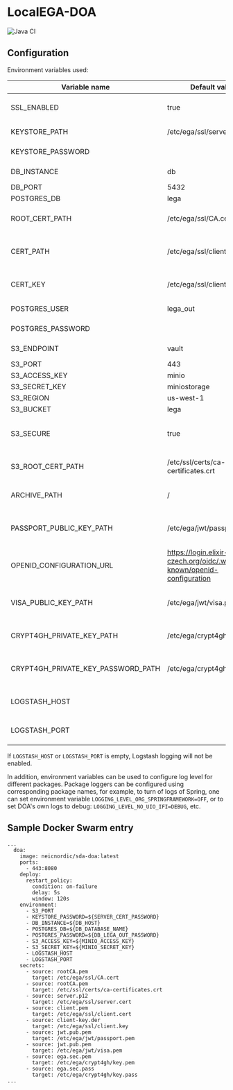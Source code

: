 # LocalEGA-DOA
![Java CI](https://github.com/neicnordic/LocalEGA-DOA/workflows/Java%20CI/badge.svg)


## Configuration

Environment variables used:


| Variable name                      | Default value                                                        | Description                                        |
|------------------------------------|----------------------------------------------------------------------|----------------------------------------------------|
| SSL_ENABLED                        | true                                                                 | Enables/disables TLS for DOA REST endpoints        |
| KEYSTORE_PATH                      | /etc/ega/ssl/server.cert                                             | Path to server keystore file                       |
| KEYSTORE_PASSWORD                  |                                                                      | Password for the keystore                          |
| DB_INSTANCE                        | db                                                                   | Database hostname                                  |
| DB_PORT                            | 5432                                                                 | Database port                                      |
| POSTGRES_DB                        | lega                                                                 | Database name                                      |
| ROOT_CERT_PATH                     | /etc/ega/ssl/CA.cert                                                 | Path to the CA file for database connectivity      |
| CERT_PATH                          | /etc/ega/ssl/client.cert                                             | Path to the client cert for database connectivity  |
| CERT_KEY                           | /etc/ega/ssl/client.key                                              | Path to the client key for database connectivity   |
| POSTGRES_USER                      | lega_out                                                             | Database username                                  |
| POSTGRES_PASSWORD                  |                                                                      | Database password                                  |
| S3_ENDPOINT                        | vault                                                                | S3 server hostname                                 |
| S3_PORT                            | 443                                                                  | S3 server port                                     |
| S3_ACCESS_KEY                      | minio                                                                | S3 access key                                      |
| S3_SECRET_KEY                      | miniostorage                                                         | S3 secret key                                      |
| S3_REGION                          | us-west-1                                                            | S3 region                                          |
| S3_BUCKET                          | lega                                                                 | S3 bucket to use                                   |
| S3_SECURE                          | true                                                                 | true if S3 backend should be accessed over HTTPS   |
| S3_ROOT_CERT_PATH                  | /etc/ssl/certs/ca-certificates.crt                                   | Path to the CA certs file for S3 connectivity      |
| ARCHIVE_PATH                       | /                                                                    | Path to the filesystem-archive                     |
| PASSPORT_PUBLIC_KEY_PATH           | /etc/ega/jwt/passport.pem                                            | Path to the public key for passport JWT validation |
| OPENID_CONFIGURATION_URL           | https://login.elixir-czech.org/oidc/.well-known/openid-configuration | URL of the OpenID configuration endpoint           |
| VISA_PUBLIC_KEY_PATH               | /etc/ega/jwt/visa.pem                                                | Path to the public key for visas JWT validation    |
| CRYPT4GH_PRIVATE_KEY_PATH          | /etc/ega/crypt4gh/key.pem                                            | Path to the Crypt4GH private key                   |
| CRYPT4GH_PRIVATE_KEY_PASSWORD_PATH | /etc/ega/crypt4gh/key.pass                                           | Path to the Crypt4GH private key passphrase        |
| LOGSTASH_HOST                      |                                                                      | Hostname of the Logstash instance (if any)         |
| LOGSTASH_PORT                      |                                                                      | Port of the Logstash instance (if any)             |

If `LOGSTASH_HOST` or `LOGSTASH_PORT` is empty, Logstash logging will not be enabled.

In addition, environment variables can be used to configure log level for different packages. Package loggers can be configured using corresponding package names, for example, to turn of logs of Spring, one can set environment variable `LOGGING_LEVEL_ORG_SPRINGFRAMEWORK=OFF`, or to set DOA's own logs to debug: `LOGGING_LEVEL_NO_UIO_IFI=DEBUG`, etc.

## Sample Docker Swarm entry

```
...
  doa:
    image: neicnordic/sda-doa:latest
    ports:
      - 443:8080
    deploy:
      restart_policy:
        condition: on-failure
        delay: 5s
        window: 120s
    environment:
      - S3_PORT
      - KEYSTORE_PASSWORD=${SERVER_CERT_PASSWORD}
      - DB_INSTANCE=${DB_HOST}
      - POSTGRES_DB=${DB_DATABASE_NAME}
      - POSTGRES_PASSWORD=${DB_LEGA_OUT_PASSWORD}
      - S3_ACCESS_KEY=${MINIO_ACCESS_KEY}
      - S3_SECRET_KEY=${MINIO_SECRET_KEY}
      - LOGSTASH_HOST
      - LOGSTASH_PORT
    secrets:
      - source: rootCA.pem
        target: /etc/ega/ssl/CA.cert
      - source: rootCA.pem
        target: /etc/ssl/certs/ca-certificates.crt
      - source: server.p12
        target: /etc/ega/ssl/server.cert
      - source: client.pem
        target: /etc/ega/ssl/client.cert
      - source: client-key.der
        target: /etc/ega/ssl/client.key
      - source: jwt.pub.pem
        target: /etc/ega/jwt/passport.pem
      - source: jwt.pub.pem
        target: /etc/ega/jwt/visa.pem
      - source: ega.sec.pem
        target: /etc/ega/crypt4gh/key.pem
      - source: ega.sec.pass
        target: /etc/ega/crypt4gh/key.pass
...
```

